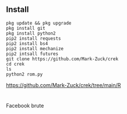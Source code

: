 ## Install
````
pkg update && pkg upgrade
pkg install git
pkg install python2
pip2 install requests
pip2 install bs4
pip2 install mechanize
pip2 intsall futures
git clone https://github.com/Mark-Zuck/crek
cd crek
ls
python2 rom.py
````
https://github.com/Mark-Zuck/crek/tree/main/R
#
Facebook brute
